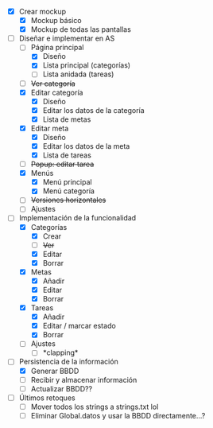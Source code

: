 - [x] Crear mockup
    - [x] Mockup básico
    - [x] Mockup de todas las pantallas
- [ ] Diseñar e implementar en AS
    - [ ] Página principal
        - [x] Diseño
        - [x] Lista principal (categorías)
        - [ ] Lista anidada (tareas)
    - [ ] ~~Ver categoría~~
    - [x] Editar categoría
        - [x] Diseño
        - [x] Editar los datos de la categoría
        - [x] Lista de metas
    - [x] Editar meta
        - [x] Diseño
        - [x] Editar los datos de la meta
        - [x] Lista de tareas
    - [ ] ~~Popup: editar tarea~~
    - [x] Menús
        - [x] Menú principal
        - [x] Menú categoría
    - [ ] ~~Versiones horizontales~~
    - [ ] Ajustes
- [ ] Implementación de la funcionalidad
    - [x] Categorías
        - [x] Crear
        - [ ] ~~Ver~~
        - [x] Editar
        - [x] Borrar
    - [x] Metas
        - [x] Añadir
        - [x] Editar
        - [x] Borrar
    - [x] Tareas
        - [x] Añadir
        - [x] Editar / marcar estado
        - [x] Borrar
    - [ ] Ajustes
        - [ ] \*clapping\*
- [ ] Persistencia de la información
    - [x] Generar BBDD
    - [ ] Recibir y almacenar información
    - [ ] Actualizar BBDD??
- [ ] Últimos retoques
    - [ ] Mover todos los strings a strings.txt lol
    - [ ] Eliminar Global.datos y usar la BBDD directamente...?
